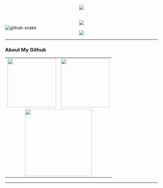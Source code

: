 <!--
 * @Author: royal-killer 1107516770@qq.com
 * @Date: 2025-06-19 10:44:48
 * @LastEditors: royal-killer 1107516770@qq.com
 * @LastEditTime: 2025-06-19 10:44:48
 * @FilePath: \itjhDev\README.md
 * @Description: 
 * 
 * Copyright (c) 2025 by ${git_name_email}, All Rights Reserved. 
-->
<!-- <h1 align="center">Hi 👋, I'm Orange 👨‍💻</h1> -->


<!-- 个人简介-->
<div align="center"><a href="https://itjh.net/"> <img src="https://readme-typing-svg.herokuapp.com/?lines=杀死人的从来不是挫折,而是期待;&center=true&size=27"> </a> </div>
<br><br>
<!-- 数据展示-主题&theme=radical-->
<!-- <div align="center">
<img align="center" src="https://github-readme-streak-stats.herokuapp.com/?user=itjhDev&theme=radical&hide_border=true" />
</div> -->

<!-- 展示总贡献量，输出图片颜色不一样-->
<div align="center">
    <img  src="https://streak-stats.demolab.com/?user=itjhDev&theme=gruvbox&border_radius=20&locale=zh_Hans&date_format=%5BY.%5Dn.j" /><br>
</div>

<!-- Snake Code Contribution Map 贪吃蛇代码贡献图 -->
<picture>
  <source media="(prefers-color-scheme: dark)" srcset="https://cdn.jsdelivr.net/gh/sun0225SUN/sun0225SUN/profile-snake-contrib/github-contribution-grid-snake-dark.svg" />
  <source media="(prefers-color-scheme: light)" srcset="https://cdn.jsdelivr.net/gh/sun0225SUN/sun0225SUN/profile-snake-contrib/github-contribution-grid-snake.svg" />
  <img alt="github-snake" src="https://cdn.jsdelivr.net/gh/sun0225SUN/sun0225SUN/profile-snake-contrib/github-contribution-grid-snake-dark.svg" />
</picture>

</div>

<!-- GitHub 奖杯🏆 -->
<div align="center">
    <img  src="https://github-profile-trophy.vercel.app/?username=itjhDev&theme=gruvbox&row=1&column=7&no-frame=true&no-bg=true" /><br>
</div>

---

### About My Github
<div align="center">
  <table style="width:100%;">
    <tr>
      <!-- 第一个图片 -->
      <td align="center">
      <img height='160' src="https://github-readme-stats.vercel.app/api?username=itjhDev&show_icons=true&theme=tokyonight" align="center" />
       <!-- <img height='150' weight='100' src="https://github-readme-stats.vercel.app/api?username=itjhDev&hide_title=true&show_icons=true&line_height=21text_color=000&icon_color=000&bg_color=0,ea6161,ffc64d,fffc4d,52fa5a&theme=graywhite" /> -->
      </td>
      <!-- 第二个图片 -->
      <td align="center">
    <img height='160' src="https://github-readme-stats.vercel.app/api/top-langs/?username=itjhDev&hide=html,css,ruby,javascript,Makefile,Less,TypeScript,Starlark,Groovy,Batchfile&layout=compact&langs_count=8&theme=tokyonight" />
        <!-- <img height='150' src="https://github-readme-stats.vercel.app/api/top-langs/?username=itjhDev&hide_title=true&hide_border=true&layout=compact&langs_count=6&text_color=000&icon_color=fff&bg_color=0,52fa5a,4dfcff,c64dff&theme=graywhite" /> -->
      </td>
    </tr>
    <!-- 第三个图片 -->
    <tr>
      <td colspan="2" align="center">
        <img height="220" src="https://github-readme-activity-graph.vercel.app/graph?username=itjhDev&theme=github-compact&hide_border=true&area=true" />
      </td>
    </tr>
  </table>
</div>

---


<!-- GitHub 数据统计 -->
<!--
<div align="left">
<img align="center" height="117px" src="https://github-readme-stats-git-masterrstaa-rickstaa.vercel.app/api?username=itjhDev&hide_title=true&hide_border=true&show_icons=true&include_all_commits=true&line_height=21text_color=000&icon_color=000&bg_color=0,ea6161,ffc64d,fffc4d,52fa5a&theme=graywhite" />
<!-- <img align="center" height="100px" src="https://github-readme-stats.vercel.app/api?username=itjhDev&hide_title=true&hide_border=true&show_icons=trueline_height=21&text_color=000&icon_color=000&bg_color=0,ea6161,ffc64d,fffc4d,52fa5a&theme=graywhite" /> -->

<!--
<img align="center" height="117px" src="https://github-readme-stats-git-masterrstaa-rickstaa.vercel.app/api/top-langs/?username=itjhDev&hide_title=true&hide_border=true&layout=compact&langs_count=6&text_color=000&icon_color=fff&bg_color=0,52fa5a,4dfcff,c64dff&theme=graywhite" /><br><br>
</div> -->

<!-- <div align="center"> <img height="137px" src="https://github-readme-stats.vercel.app/api?username=itjhDev&hide_title=true&hide_border=true&show_icons=trueline_height=21&text_color=000&icon_color=000&bg_color=0,ea6161,ffc64d,fffc4d,52fa5a&theme=graywhite" /> </div> -->


<!-- <div align="left">
  <img height='160' src="https://github-readme-stats.vercel.app/api?username=itjhDev&show_icons=true&theme=tokyonight" align="center" />
  <img height='160' src="https://github-readme-stats.vercel.app/api/top-langs/?username=itjhDev&hide=html,css,ruby,javascript,Makefile,Less,TypeScript,Starlark,Groovy,Batchfile&layout=compact&langs_count=8&theme=tokyonight" align="center" />
</div>  
<div align="center">
    <img   width="400" height="180" src="https://github-readme-stats.vercel.app/api?username=itjhDev&hide_title=true&hide_border=true&show_icons=trueline_height=21&text_color=000&icon_color=000&bg_color=0,ea6161,ffc64d,fffc4d,52fa5a&theme=graywhite" />
    <img width="350" height="180" height='120' src="https://github-readme-stats.vercel.app/api/top-langs/?username=itjhDev&hide_title=true&hide_border=true&layout=compact&langs_count=6&text_color=000&icon_color=fff&bg_color=0,52fa5a,4dfcff,c64dff&theme=graywhite" />
</div> -->


<!-- <div align="center"> <img src="https://activity-graph.herokuapp.com/graph?username=itjhDev&theme=xcode" /> </div> -->
<!-- <div align="center"> <img src="https://github-readme-streak-stats.herokuapp.com/?user=itjhDev" /> </div>  -->




